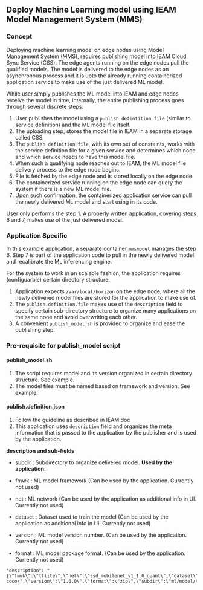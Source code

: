 ## Deploy Machine Learning model using IEAM Model Management System (MMS) 

### Concept
Deploying machine learning model on edge nodes using Model Management System (MMS), requires publishing model into IEAM Cloud Sync Service (CSS).  The edge agents running on the edge nodes pull the qualified models. The model is delivered to the edge nodes as an asynchronous process and it is upto the already running containerized application service to make use of the just delivered ML model. 

While user simply publishes the ML model into IEAM and edge nodes receive the model in time, internally, the entire publishing process goes through several discrete steps: 

1. User publishes the model using a `publish defintition file` (similar to service definition) and the ML model file itself.
2. The uploading step, stores the model file in IEAM in a separate storage called CSS. 
3. The `publish definition file`, with its own set of consraints, works with the service definition file for a given service and determines which node and which service needs to have this model file.
4. When such a qualifying node reaches out to IEAM, the ML model file delivery process to the edge node begins.
5. File is fetched by the edge node and is stored locally on the edge node.
6. The containerized service running on the edge node can query the system if there is a new ML model file. 
7. Upon such confirmation, the containerized application service can pull the newly delivered ML model and start using in its code.

User only performs the step 1. A properly written application, covering steps 6 and 7, makes use of the just delivered model. 

### Application Specific

In this example application, a separate container `mmsmodel` manages the step 6. Step 7 is part of the application code to pull in the newly delivered model and recalibrate the ML inferencing engine.

For the system to work in an scalable fashion, the application requires (configuarble) certain directory structure. 

1. Application expects `/var/local/horizon` on the edge node, where all the newly delivered model files are stored for the application to make use of.
2. The `publish.definition.file` makes use of the `description` field to specify certain sub-directory structure to organize many applications on the same nooe and avoid overwriting each other.
3. A convenient `publish_model.sh` is provided to organize and ease the publishing step.  

### Pre-requisite for publish_model script

#### publish_model.sh 
1. The script requires model and its version organized in certain directory structure. See example.
2. The model files must be named based on framework and version. See example.

#### publish.definition.json
1. Follow the guideline as described in IEAM doc
2. This application uses `description` field and organizes the meta information that is passed to the application by the publisher and is used by the application.

**description and sub-fields**
- subdir  : Subdirectory to organize delivered model. **Used by the application.**

- fmwk    : ML model framework (Can be used by the application. Currently not used) 
- net     : ML network (Can be used by the application as additional info in UI. Currently not used) 
- dataset : Dataset used to train the model (Can be used by the application as additional info in UI. Currently not used)
- version : ML model version number. (Can be used by the application. Currently not used)
- format  : ML model package format. (Can be used by the application. Currently not used) 

```
"description": "{\"fmwk\":\"tflite\",\"net\":\"ssd_mobilenet_v1_1.0_quant\",\"dataset\":\"2018_06_29-coco\",\"version\":\"1.0.0\",\"format\":\"zip\",\"subdir\":\"ml/model/tflite\"}"
```



